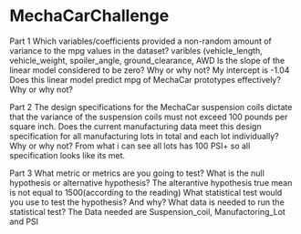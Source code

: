 # MechaCarChallenge
Part 1
Which variables/coefficients provided a non-random amount of variance to the mpg values in the dataset? varibles (vehicle_length, vehicle_weight, spoiler_angle, ground_clearance, AWD
Is the slope of the linear model considered to be zero? Why or why not? My intercept is -1.04
Does this linear model predict mpg of MechaCar prototypes effectively? Why or why not?

Part 2
The design specifications for the MechaCar suspension coils dictate that the variance of the suspension coils must not exceed 100 pounds per square inch. Does the current manufacturing data meet this design specification for all manufacturing lots in total and each lot individually? Why or why not? From what i can see all lots has 100 PSI+ so all specification looks like its met.

Part 3
What metric or metrics are you going to test?
What is the null hypothesis or alternative hypothesis? The alterantive hypothesis true mean is not equal to 1500(according to the reading)
What statistical test would you use to test the hypothesis? And why?
What data is needed to run the statistical test? The Data needed are Suspension_coil, Manufactoring_Lot and PSI
